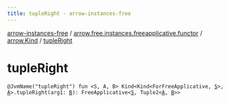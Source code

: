 ```yaml
---
title: tupleRight - arrow-instances-free
---
```


[arrow-instances-free](../../index.html) / [arrow.free.instances.freeapplicative.functor](../index.html) / [arrow.Kind](index.html) / [tupleRight](./tuple-right.html)

# tupleRight

`@JvmName("tupleRight") fun <S, A, B> Kind<Kind<ForFreeApplicative, `[`S`](tuple-right.html#S)`>, `[`A`](tuple-right.html#A)`>.tupleRight(arg1: `[`B`](tuple-right.html#B)`): FreeApplicative<`[`S`](tuple-right.html#S)`, Tuple2<`[`A`](tuple-right.html#A)`, `[`B`](tuple-right.html#B)`>>`